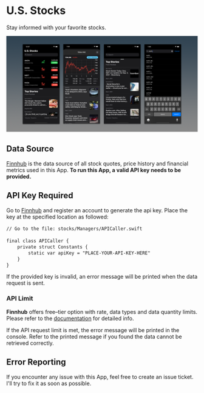 #  U.S. Stocks

Stay informed with your favorite stocks.

![Screenshots](./Docs/Stocks-screenshots.png)

## Data Source

[Finnhub](https://finnhub.io/) is the data source of all stock quotes, price history and financial metrics used in this App.
**To run this App, a valid API key needs to be provided.**

## API Key Required

Go to [Finnhub](https://finnhub.io/) and register an account to generate the api key.
Place the key at the specified location as followed:

```
// Go to the file: stocks/Managers/APICaller.swift

final class APICaller {
    private struct Constants {
        static var apiKey = "PLACE-YOUR-API-KEY-HERE"
    }
}
```
If the provided key is invalid, an error message will be printed when the data request is sent.

### API Limit

**Finnhub** offers free–tier option with rate, data types and data quantity limits.
Please refer to the [documentation](https://finnhub.io/docs/api/rate-limit) for detailed info.

If the API request limit is met, the error message will be printed in the console.
Refer to the printed message if you found the data cannot be retrieved correctly.

## Error Reporting

If you encounter any issue with this App, feel free to create an issue ticket.
I'll try to fix it as soon as possible.
